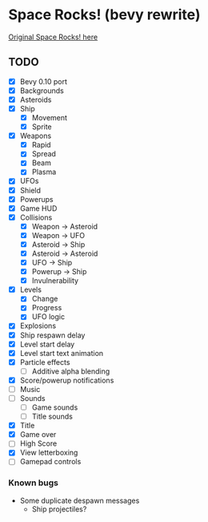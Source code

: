 # Space Rocks! (bevy rewrite)

[Original Space Rocks! here](https://github.com/bzar/spacerocks)

## TODO

- [x] Bevy 0.10 port
- [x] Backgrounds
- [x] Asteroids
- [x] Ship
  - [x] Movement
  - [x] Sprite
- [x] Weapons
  - [x] Rapid
  - [x] Spread
  - [x] Beam
  - [x] Plasma
- [x] UFOs
- [x] Shield
- [x] Powerups
- [x] Game HUD
- [x] Collisions
  - [x] Weapon -> Asteroid
  - [x] Weapon -> UFO
  - [x] Asteroid -> Ship
  - [x] Asteroid -> Asteroid
  - [x] UFO -> Ship
  - [x] Powerup -> Ship
  - [x] Invulnerability
- [x] Levels
  - [x] Change
  - [x] Progress
  - [x] UFO logic
- [x] Explosions
- [x] Ship respawn delay
- [x] Level start delay
- [x] Level start text animation
- [x] Particle effects
  - [ ] Additive alpha blending
- [x] Score/powerup notifications
- [ ] Music
- [ ] Sounds
  - [ ] Game sounds
  - [ ] Title sounds
- [x] Title
- [x] Game over
- [ ] High Score
- [x] View letterboxing
- [ ] Gamepad controls

### Known bugs

- Some duplicate despawn messages
  - Ship projectiles?
